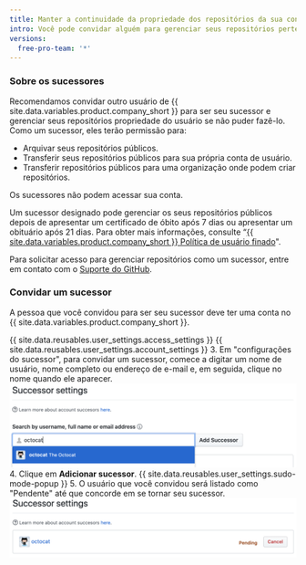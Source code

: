 ```yaml
---
title: Manter a continuidade da propriedade dos repositórios da sua conta de usuário
intro: Você pode convidar alguém para gerenciar seus repositórios pertencentes ao usuário se você não for capaz de fazê-lo.
versions:
  free-pro-team: '*'
---
```


### Sobre os sucessores

Recomendamos convidar outro usuário de {{ site.data.variables.product.company_short }} para ser seu sucessor e gerenciar seus repositórios propriedade do usuário se não puder fazê-lo. Como um sucessor, eles terão permissão para:

- Arquivar seus repositórios públicos.
- Transferir seus repositórios públicos para sua própria conta de usuário.
- Transferir repositórios públicos para uma organização onde podem criar repositórios.

Os sucessores não podem acessar sua conta.

Um sucessor designado pode gerenciar os seus repositórios públicos depois de apresentar um certificado de óbito após 7 dias ou apresentar um obituário após 21 dias. Para obter mais informações, consulte “[{{ site.data.variables.product.company_short }} Política de usuário finado](/github/site-policy/github-deceased-user-policy)".

Para solicitar acesso para gerenciar repositórios como um sucessor, entre em contato com o [Suporte do GitHub](https://support.github.com/contact).

### Convidar um sucessor
A pessoa que você convidou para ser seu sucessor deve ter uma conta no {{ site.data.variables.product.company_short }}.

{{ site.data.reusables.user_settings.access_settings }}
{{ site.data.reusables.user_settings.account_settings }}
3. Em "configurações do sucessor", para convidar um sucessor, comece a digitar um nome de usuário, nome completo ou endereço de e-mail e, em seguida, clique no nome quando ele aparecer. ![Campo de busca para convite de sucessor](/assets/images/help/settings/settings-invite-successor-search-field.png)
4. Clique em **Adicionar sucessor**.
{{ site.data.reusables.user_settings.sudo-mode-popup }}
5. O usuário que você convidou será listado como "Pendente" até que concorde em se tornar seu sucessor. ![Convite de sucessor pendente](/assets/images/help/settings/settings-pending-successor.png)
